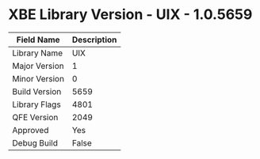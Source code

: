 # XBE Library Version - UIX - 1.0.5659

| Field Name | Description |
|---|---|
| Library Name | UIX |
| Major Version | 1 |
| Minor Version | 0 |
| Build Version | 5659 |
| Library Flags | 4801 |
| QFE Version | 2049 |
| Approved | Yes |
| Debug Build | False |
